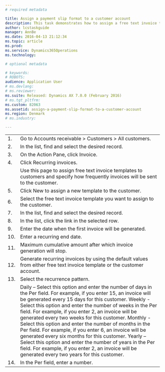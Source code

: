 ```yaml
---
# required metadata

title: Assign a payment slip format to a customer account
description: This task demonstrates how to assign a free text invoice template to a customer. This task uses the USMF demo company and is intended for the user who is responsible for managing and processing A/R invoices.
author: lcstaskguide
manager: AnnBe
ms.date: 2016-04-13 21:12:34
ms.topic: article
ms.prod: 
ms.service: Dynamics365Operations
ms.technology: 

# optional metadata

# keywords: 
# ROBOTS: 
audience: Application User
# ms.devlang: 
# ms.reviewer: 
ms.suite: Released: Dynamics AX 7.0.0 (February 2016)
# ms.tgt_pltfrm: 
ms.custom: 82063
ms.assetid: assign-a-payment-slip-format-to-a-customer-account
ms.region: Denmark
# ms.industry: 

---
```


|     |                                                                                                                                                                                                                                                                                                                                                                                                                                                                                                                                                                                                                                                                                                     |
|-----|-----------------------------------------------------------------------------------------------------------------------------------------------------------------------------------------------------------------------------------------------------------------------------------------------------------------------------------------------------------------------------------------------------------------------------------------------------------------------------------------------------------------------------------------------------------------------------------------------------------------------------------------------------------------------------------------------------|
| 1.  | Go to Accounts receivable &gt; Customers &gt; All customers.                                                                                                                                                                                                                                                                                                                                                                                                                                                                                                                                                                                                                                        |
| 2.  | In the list, find and select the desired record.                                                                                                                                                                                                                                                                                                                                                                                                                                                                                                                                                                                                                                                    |
| 3.  | On the Action Pane, click Invoice.                                                                                                                                                                                                                                                                                                                                                                                                                                                                                                                                                                                                                                                                  |
| 4.  | Click Recurring invoices.                                                                                                                                                                                                                                                                                                                                                                                                                                                                                                                                                                                                                                                                           |
|     | Use this page to assign free text invoice templates to customers and specify how frequently invoices will be sent to the customer.                                                                                                                                                                                                                                                                                                                                                                                                                                                                                                                                                                  |
| 5.  | Click New to assign a new template to the customer.                                                                                                                                                                                                                                                                                                                                                                                                                                                                                                                                                                                                                                                 |
| 6.  | Select the free text invoice template you want to assign to the customer.                                                                                                                                                                                                                                                                                                                                                                                                                                                                                                                                                                                                                           |
| 7.  | In the list, find and select the desired record.                                                                                                                                                                                                                                                                                                                                                                                                                                                                                                                                                                                                                                                    |
| 8.  | In the list, click the link in the selected row.                                                                                                                                                                                                                                                                                                                                                                                                                                                                                                                                                                                                                                                    |
| 9.  | Enter the date when the first invoice will be generated.                                                                                                                                                                                                                                                                                                                                                                                                                                                                                                                                                                                                                                            |
| 10. | Enter a recurring end date.                                                                                                                                                                                                                                                                                                                                                                                                                                                                                                                                                                                                                                                                         |
| 11. | Maximum cumulative amount after which invoice generation will stop.                                                                                                                                                                                                                                                                                                                                                                                                                                                                                                                                                                                                                                 |
| 12. | Generate recurring invoices by using the default values from either free text invoice template or the customer account.                                                                                                                                                                                                                                                                                                                                                                                                                                                                                                                                                                             |
| 13. | Select the recurrence pattern.                                                                                                                                                                                                                                                                                                                                                                                                                                                                                                                                                                                                                                                                      |
|     | Daily – Select this option and enter the number of days in the Per field. For example, if you enter 15, an invoice will be generated every 15 days for this customer. Weekly - Select this option and enter the number of weeks in the Per field. For example, if you enter 2, an invoice will be generated every two weeks for this customer. Monthly - Select this option and enter the number of months in the Per field. For example, if you enter 6, an invoice will be generated every six months for this customer. Yearly – Select this option and enter the number of years in the Per field. For example, if you enter 2, an invoice will be generated every two years for this customer. |
| 14. | In the Per field, enter a number.                                                                                                                                                                                                                                                                                                                                                                                                                                                                                                                                                                                                                                                                   |




